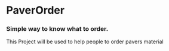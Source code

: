# PaverOrder

### Simple way to know what to order.

This Project will be used to help people to order pavers material